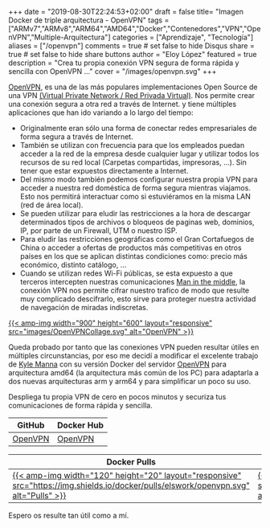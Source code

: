 +++
date = "2019-08-30T22:24:53+02:00"
draft = false
title= "Imagen Docker de triple arquitectura - OpenVPN"
tags = ["ARMv7","ARMv8","ARM64","AMD64","Docker","Contenedores","VPN","OpenVPN","Multiple-Arquitectura"]
categories = ["Aprendizaje", "Tecnología"]
aliases = ["/openvpn"]
comments = true	# set false to hide Disqus
share = true	# set false to hide share buttons
author = "Eloy López"
featured = true
description = "Crea tu propia conexión VPN segura de forma rápida y sencilla con OpenVPN ..."
cover = "/images/openvpn.svg"
+++

[OpenVPN](https://openvpn.net/), es una de las más populares implementaciones Open Source de una VPN [(Virtual Private Network / Red Privada Virtual)](https://es.wikipedia.org/wiki/Red_privada_virtual). Nos permite crear una conexión segura a otra red a través de Internet. y tiene múltiples aplicaciones que han ido variando a lo largo del tiempo:

 - Originalmente eran sólo una forma de conectar redes empresariales de forma segura a través de Internet.
 - También se utilizan con frecuencia para que los empleados puedan acceder a la red de la empresa desde cualquier lugar y utilizar todos los recursos de su red local (Carpetas compartidas, impresoras, …). Sin tener que estar expuestos directamente a Internet.
 - Del mismo modo también podemos configurar nuestra propia VPN para acceder a nuestra red doméstica de forma segura mientras viajamos. Esto nos permitirá interactuar como si estuviéramos en la misma LAN (red de área local).
 - Se pueden utilizar para eludir las restricciones a la hora de descargar determinados tipos de archivos o bloqueos de paginas web, dominios, IP, por parte de un Firewall, UTM o nuestro ISP.
 - Para eludir las restricciones geográficas como el Gran Cortafuegos de China o acceder a ofertas de productos más competitivas en otros países en los que se aplican distintas condiciones como: precio más económico, distinto catálogo, …
 - Cuando se utilizan redes Wi-Fi públicas, se esta expuesto a que terceros intercepten nuestras comunicaciones [Man in the middle](https://es.wikipedia.org/wiki/Ataque_de_intermediario), la conexión VPN nos permite cifrar nuestro trafico de modo que resulte muy complicado descifrarlo, esto sirve para proteger nuestra actividad de navegación de miradas indiscretas. 


[{{< amp-img width="900" height="600" layout="responsive" src="images/OpenVPNCollage.svg" alt="OpenVPN" >}}](https://openvpn.net)

Queda probado por tanto que las conexiones VPN pueden resultar útiles en múltiples circunstancias, por eso me decidí a modificar el excelente trabajo de [Kyle Manna](https://github.com/kylemanna/docker-openvpn) con su versión Docker del servidor [OpenVPN](https://openvpn.net/) para arquitectura amd64 (la arquitectura más común de los PC) para adaptarla a dos nuevas arquitecturas arm y arm64 y para simplificar un poco su uso.

Despliega tu propia VPN de cero en pocos minutos y securiza tus comunicaciones de forma rápida y sencilla.

| GitHub | Docker Hub |
| --- | --- |
| [OpenVPN](https://github.com/DeftWork/openvpn) | [OpenVPN](https://hub.docker.com/r/elswork/openvpn "elswork/openvpn on Docker Hub") |

| Docker Pulls | Docker Stars | Size/Layers |
| --- | --- | --- |
| [{{< amp-img width="120" height="20" layout="responsive" src="https://img.shields.io/docker/pulls/elswork/openvpn.svg" alt="Pulls" >}}](https://hub.docker.com/r/elswork/openvpn "openvpn on Docker Hub") | [{{< amp-img width="120" height="20" layout="responsive" src="https://img.shields.io/docker/stars/elswork/openvpn.svg" alt="Stars" >}}](https://hub.docker.com/r/elswork/openvpn "OpenVPN on Docker Hub") | [{{< amp-img width="120" height="20" layout="responsive" src="https://images.microbadger.com/badges/image/elswork/openvpn.svg" alt="Badges" >}}](https://microbadger.com/images/elswork/openvpn "OpenVPN on microbadger.com") |


Espero os resulte tan útil como a mí.
